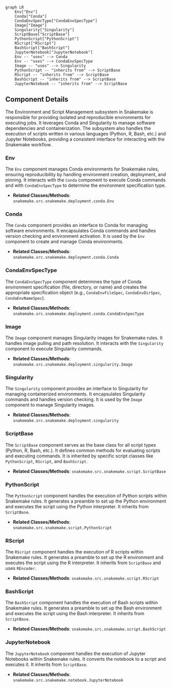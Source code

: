 ```mermaid
graph LR
    Env["Env"]
    Conda["Conda"]
    CondaEnvSpecType["CondaEnvSpecType"]
    Image["Image"]
    Singularity["Singularity"]
    ScriptBase["ScriptBase"]
    PythonScript["PythonScript"]
    RScript["RScript"]
    BashScript["BashScript"]
    JupyterNotebook["JupyterNotebook"]
    Env -- "uses" --> Conda
    Env -- "uses" --> CondaEnvSpecType
    Image -- "uses" --> Singularity
    PythonScript -- "inherits from" --> ScriptBase
    RScript -- "inherits from" --> ScriptBase
    BashScript -- "inherits from" --> ScriptBase
    JupyterNotebook -- "inherits from" --> ScriptBase
```

## Component Details

The Environment and Script Management subsystem in Snakemake is responsible for providing isolated and reproducible environments for executing jobs. It leverages Conda and Singularity to manage software dependencies and containerization. The subsystem also handles the execution of scripts written in various languages (Python, R, Bash, etc.) and Jupyter Notebooks, providing a consistent interface for interacting with the Snakemake workflow.

### Env
The `Env` component manages Conda environments for Snakemake rules, ensuring reproducibility by handling environment creation, deployment, and pinning. It interacts with the `Conda` component to execute Conda commands and with `CondaEnvSpecType` to determine the environment specification type.
- **Related Classes/Methods**: `snakemake.src.snakemake.deployment.conda.Env`

### Conda
The `Conda` component provides an interface to Conda for managing software environments. It encapsulates Conda commands and handles version checking and environment activation. It is used by the `Env` component to create and manage Conda environments.
- **Related Classes/Methods**: `snakemake.src.snakemake.deployment.conda.Conda`

### CondaEnvSpecType
The `CondaEnvSpecType` component determines the type of Conda environment specification (file, directory, or name) and creates the appropriate specification object (e.g., `CondaEnvFileSpec`, `CondaEnvDirSpec`, `CondaEnvNameSpec`).
- **Related Classes/Methods**: `snakemake.src.snakemake.deployment.conda.CondaEnvSpecType`

### Image
The `Image` component manages Singularity images for Snakemake rules. It handles image pulling and path resolution. It interacts with the `Singularity` component to execute Singularity commands.
- **Related Classes/Methods**: `snakemake.src.snakemake.deployment.singularity.Image`

### Singularity
The `Singularity` component provides an interface to Singularity for managing containerized environments. It encapsulates Singularity commands and handles version checking. It is used by the `Image` component to manage Singularity images.
- **Related Classes/Methods**: `snakemake.src.snakemake.deployment.singularity`

### ScriptBase
The `ScriptBase` component serves as the base class for all script types (Python, R, Bash, etc.). It defines common methods for evaluating scripts and executing commands. It is inherited by specific script classes like `PythonScript`, `RScript`, and `BashScript`.
- **Related Classes/Methods**: `snakemake.src.snakemake.script.ScriptBase`

### PythonScript
The `PythonScript` component handles the execution of Python scripts within Snakemake rules. It generates a preamble to set up the Python environment and executes the script using the Python interpreter. It inherits from `ScriptBase`.
- **Related Classes/Methods**: `snakemake.src.snakemake.script.PythonScript`

### RScript
The `RScript` component handles the execution of R scripts within Snakemake rules. It generates a preamble to set up the R environment and executes the script using the R interpreter. It inherits from `ScriptBase` and uses `REncoder`.
- **Related Classes/Methods**: `snakemake.src.snakemake.script.RScript`

### BashScript
The `BashScript` component handles the execution of Bash scripts within Snakemake rules. It generates a preamble to set up the Bash environment and executes the script using the Bash interpreter. It inherits from `ScriptBase`.
- **Related Classes/Methods**: `snakemake.src.snakemake.script.BashScript`

### JupyterNotebook
The `JupyterNotebook` component handles the execution of Jupyter Notebooks within Snakemake rules. It converts the notebook to a script and executes it. It inherits from `ScriptBase`.
- **Related Classes/Methods**: `snakemake.src.snakemake.notebook.JupyterNotebook`
